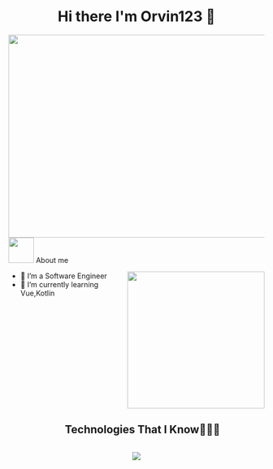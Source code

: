 <h1 align="center">Hi there I'm Orvin123 👋 </h1>
<img src="https://media1.giphy.com/media/v1.Y2lkPTc5MGI3NjExd2k1NmVwMjhtamtkc3c5Znd3cXZ1bnZtajE4M3BjOHNyMzR6dHN0cSZlcD12MV9pbnRlcm5hbF9naWZfYnlfaWQmY3Q9Zw/L3bj6t3opdeNddYCyl/giphy.webp" width="700" height="400">
<picture><img src = "https://github.com/7oSkaaa/7oSkaaa/blob/main/Images/about_me.gif?raw=true" width = 50px></picture> About me

<img align="right" src="https://media.giphy.com/media/QvpqTCiEcwtvx6wwJK/giphy.gif" width="270" height="270" frameBorder="0" class="giphy-embed" allowFullScreen></img>

- 🔭 I’m a Software Engineer
- 🌱 I’m currently learning Vue,Kotlin
<!--
**orvin123/orvin123** is a ✨ _special_ ✨ repository because its `README.md` (this file) appears on your GitHub profile.

Here are some ideas to get you started:

- 🔭 I’m currently working on ...
- 🌱 I’m currently learning ...
- 👯 I’m looking to collaborate on ...
- 🤔 I’m looking for help with ...
- 💬 Ask me about ...
- 📫 How to reach me: ...
- 😄 Pronouns: ...
- ⚡ Fun fact: ...
-->
<!--Github stats-->
<!--<img  align="center"  src="https://github-readme-stats.vercel.app/api?username=orvin123&theme=dark&show_icons=true&count_private=true" />
<a href="https://git.io/streak-stats"><img src="https://github-readme-streak-stats.herokuapp.com?user=orvin123&theme=dark&mode=weekly" alt="GitHub Streak" /></a>
-->
<!--h1 without bottom border-->
<div id="user-content-toc">
  <ul align="center">
    <summary><h2 style="display: inline-block">Technologies That I Know👨🏻‍💻</h2></summary>
  </ul>
</div>
<!--tech stack icons-->
<p align="center">
  <a href="https://skillicons.dev">
    <img src="https://skillicons.dev/icons?i=git,github,html,css,js,ts,c,cs,mysql,mongodb,postman,bootstrap,angular,vue,docker,aws,dynamodb,nodejs,express,firebase,dotnet,vscode,visualstudio,linux&perline=12" />
  </a>
</p>

